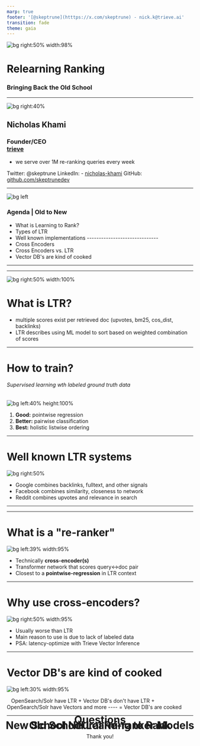```yaml
---
marp: true
footer: '[@skeptrune](htttps://x.com/skeptrune) - nick.k@trieve.ai'
transition: fade
theme: gaia
---
```


<!-- _footer: '[github.com/skeptrunedev/relearning-reranking](https://github.com/skeptrunedev/relearning-reranking)' -->

![bg right:50% width:98%](https://trieve.b-cdn.net/relearning-ranking/presentation-qr.png)

# Relearning Ranking

### Bringing Back the Old School

---

![bg right:40%](https://avatars.githubusercontent.com/u/15804464?v=4)

## Nicholas Khami
### Founder/CEO </br>[trieve](https://trieve.ai)

- we serve over 1M re-ranking queries every week

<i class="fa-brands fa-twitter"></i> Twitter: @skeptrune
<i class="fa-brands fa-linkedin"></i> LinkedIn: - [nicholas-khami](https://www.linkedin.com/in/nicholas-khami-5a0a7a135/)
<i class="fa-brands fa-github"></i> GitHub: [github.com/skeptrunedev](https://github.com/skeptrunedev)

---
![bg left](https://trieve.b-cdn.net/relearning-ranking/todo-list-clipboard.webp)

### Agenda | Old to New

- What is Learning to Rank?
- Types of LTR
- Well known implementations
\-\-\-\-\-\-\-\-\-\-\-\-\-\-\-\-\-\-\-\-\-\-\-\-\-\-\-\-\-\-
- Cross Encoders
- Cross Encoders vs. LTR
- Vector DB's are kind of cooked
  
---

<div class="section-content">

# Old School Learning to Rank

</div>

<style>
.section-content {
    position: absolute;
    top: 50%;
    left: 50%;
    transform: translate(-50%, -50%);
    text-align: center;
    width: 100%;
}
</style>

---

![bg right:50% width:100%](https://trieve.b-cdn.net/relearning-ranking/learning-to-rank-nutshell.webp)

# What is LTR?

- multiple scores exist per retrieved doc (upvotes, bm25, cos_dist, backlinks)
- LTR describes using ML model to sort based on weighted combination of scores

--- 

# How to train?
###### Supervised learning wth labeled ground truth data


![bg left:40% height:100%](https://trieve.b-cdn.net/relearning-ranking/model-setup-code_block.webp)

1) **Good:** pointwise regression
2) **Better:** pairwise classification
3) **Best:** holistic listwise ordering

--- 

# Well known LTR systems

![bg right:50%](https://trieve.b-cdn.net/relearning-ranking/vintage-flash-bulb-red-carpet.webp)

- Google combines backlinks, fulltext, and other signals
- Facebook combines similarity, closeness to network
- Reddit combines upvotes and relevance in search
--- 

<div class="section-content">

# New School Neural Re-ranker Models

</div>

<style>
.section-content {
    position: absolute;
    top: 50%;
    left: 50%;
    transform: translate(-50%, -50%);
    text-align: center;
    width: 100%;
}
</style>

---

# What is a "re-ranker"

![bg left:39% width:95%](https://trieve.b-cdn.net/relearning-ranking/cross-encoder-diagram.webp)

- Technically **cross-encoder(s)**
- Transformer network that scores query<->doc pair
- Closest to a **pointwise-regression** in LTR context

--- 

<!-- _footer: '[docs.trieve.ai/vector-inference](https://docs.trieve.ai/vector-inference/introduction)' -->

# Why use cross-encoders?

![bg right:50% width:95%](https://trieve.b-cdn.net/relearning-ranking/modern-man-decision.webp)

- Usually worse than LTR
- Main reason to use is due to lack of labeled data
- PSA: latency-optimize with Trieve Vector Inference

---

# Vector DB's are kind of cooked

![bg left:30% width:95%](https://trieve.b-cdn.net/relearning-ranking/pinecone-getting-cooked.webp)

&nbsp;&nbsp;&nbsp;OpenSearch/Solr have LTR
\+ Vector DB's don't have LTR
\+ OpenSearch/Solr have Vectors and more
\-\-\-\-
\= Vector DB's are cooked

---

<div class="section-content">

# Questions

Thank you!

</div>

<style>
.section-content {
    position: absolute;
    top: 50%;
    left: 50%;
    transform: translate(-50%, -50%);
    text-align: center;
    width: 100%;
}
</style>